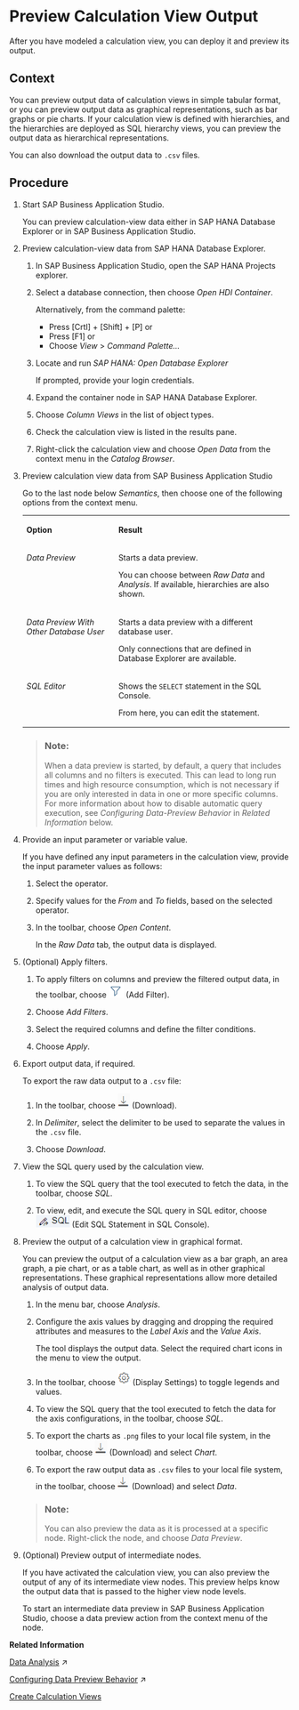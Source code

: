 <!-- loio903eff885ebd4c5cadb1e0c3e58f681d -->

# Preview Calculation View Output

After you have modeled a calculation view, you can deploy it and preview its output.



## Context

You can preview output data of calculation views in simple tabular format, or you can preview output data as graphical representations, such as bar graphs or pie charts. If your calculation view is defined with hierarchies, and the hierarchies are deployed as SQL hierarchy views, you can preview the output data as hierarchical representations.

You can also download the output data to `.csv` files.



<a name="loio903eff885ebd4c5cadb1e0c3e58f681d__steps_nrx_ggl_qyb"/>

## Procedure

1.  Start SAP Business Application Studio.

    You can preview calculation-view data either in SAP HANA Database Explorer or in SAP Business Application Studio.

2.  Preview calculation-view data from SAP HANA Database Explorer.

    1.  In SAP Business Application Studio, open the SAP HANA Projects explorer.

    2.  Select a database connection, then choose *Open HDI Container*.

        Alternatively, from the command palette:

        -   Press [Crtl\] + [Shift\] + [P\]  or
        -   Press [F1\]  or
        -   Choose *View* \> *Command Palette...*

    3.  Locate and run *SAP HANA: Open Database Explorer*

        If prompted, provide your login credentials.

    4.  Expand the container node in SAP HANA Database Explorer.

    5.  Choose *Column Views* in the list of object types.

    6.  Check the calculation view is listed in the results pane.

    7.  Right-click the calculation view and choose *Open Data* from the context menu in the *Catalog Browser*.


3.  Preview calculation view data from SAP Business Application Studio

    Go to the last node below *Semantics*, then choose one of the following options from the context menu.


    <table>
    <tr>
    <th valign="top">

    Option
    
    </th>
    <th valign="top">

    Result
    
    </th>
    </tr>
    <tr>
    <td valign="top">
    
    *Data Preview* 
    
    </td>
    <td valign="top">
    
    Starts a data preview.

    You can choose between *Raw Data* and *Analysis*. If available, hierarchies are also shown.
    
    </td>
    </tr>
    <tr>
    <td valign="top">
    
    *Data Preview With Other Database User* 
    
    </td>
    <td valign="top">
    
    Starts a data preview with a different database user.

    Only connections that are defined in Database Explorer are available.
    
    </td>
    </tr>
    <tr>
    <td valign="top">
    
    *SQL Editor* 
    
    </td>
    <td valign="top">
    
    Shows the `SELECT` statement in the SQL Console.

    From here, you can edit the statement.
    
    </td>
    </tr>
    </table>
    
    > ### Note:  
    > When a data preview is started, by default, a query that includes all columns and no filters is executed. This can lead to long run times and high resource consumption, which is not necessary if you are only interested in data in one or more specific columns. For more information about how to disable automatic query execution, see *Configuring Data-Preview Behavior* in *Related Information* below.

4.  Provide an input parameter or variable value.

    If you have defined any input parameters in the calculation view, provide the input parameter values as follows:

    1.  Select the operator.

    2.  Specify values for the *From* and *To* fields, based on the selected operator.

    3.  In the toolbar, choose *Open Content*.

        In the *Raw Data* tab, the output data is displayed.


5.  \(Optional\) Apply filters.

    1.  To apply filters on columns and preview the filtered output data, in the toolbar, choose ![](images/Filter_f553f3d.png) \(Add Filter\).

    2.  Choose *Add Filters*.

    3.  Select the required columns and define the filter conditions.

    4.  Choose *Apply*.


6.  Export output data, if required.

    To export the raw data output to a `.csv` file:

    1.  In the toolbar, choose ![](images/Download_30e7d1e.png) \(Download\).

    2.  In *Delimiter*, select the delimiter to be used to separate the values in the `.csv` file.

    3.  Choose *Download*.


7.  View the SQL query used by the calculation view.

    1.  To view the SQL query that the tool executed to fetch the data, in the toolbar, choose *SQL*.

    2.  To view, edit, and execute the SQL query in SQL editor, choose ![](images/SQL_9bdadeb.png) \(Edit SQL Statement in SQL Console\).


8.  Preview the output of a calculation view in graphical format.

    You can preview the output of a calculation view as a bar graph, an area graph, a pie chart, or as a table chart, as well as in other graphical representations. These graphical representations allow more detailed analysis of output data.

    1.  In the menu bar, choose *Analysis*.

    2.  Configure the axis values by dragging and dropping the required attributes and measures to the *Label Axis* and the *Value Axis*.

        The tool displays the output data. Select the required chart icons in the menu to view the output.

    3.  In the toolbar, choose ![](images/Settings_DataPreview_e220dd1.png) \(Display Settings\) to toggle legends and values.

    4.  To view the SQL query that the tool executed to fetch the data for the axis configurations, in the toolbar, choose *SQL*.

    5.  To export the charts as `.png` files to your local file system, in the toolbar, choose ![](images/Download_30e7d1e.png) \(Download\) and select *Chart*.

    6.  To export the raw output data as `.csv` files to your local file system, in the toolbar, choose ![](images/Download_30e7d1e.png) \(Download\) and select *Data*.


    > ### Note:  
    > You can also preview the data as it is processed at a specific node. Right-click the node, and choose *Data Preview*.

9.  \(Optional\) Preview output of intermediate nodes.

    If you have activated the calculation view, you can also preview the output of any of its intermediate view nodes. This preview helps know the output data that is passed to the higher view node levels.

    To start an intermediate data preview in SAP Business Application Studio, choose a data preview action from the context menu of the node.


**Related Information**  


[Data Analysis](https://help.sap.com/viewer/d625b46ef0b445abb2c2fd9ba008c265/2024_1_QRC/en-US/42beb7bab4484130958ef62ee7b031aa.html "After you have modeled a calculation view, you can analyze its output.") :arrow_upper_right:

[Configuring Data Preview Behavior](https://help.sap.com/viewer/d625b46ef0b445abb2c2fd9ba008c265/2024_1_QRC/en-US/92883c2b13c74649b183590c4b5744ae.html "You can configure different preview options.") :arrow_upper_right:

[Create Calculation Views](create-calculation-views-5aeb56c.md "Use a graphical editor to create calculation views that depict complex business scenarios.")

